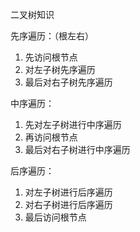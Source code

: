 二叉树知识

先序遍历：（根左右）

1. 先访问根节点
2. 对左子树先序遍历
3. 最后对右子树先序遍历
   
中序遍历：

1. 先对左子树进行中序遍历
2. 再访问根节点
3. 最后对右子树进行中序遍历

后序遍历：

1. 对左子树进行后序遍历
2. 对右子树进行后序遍历
3. 最后访问根节点